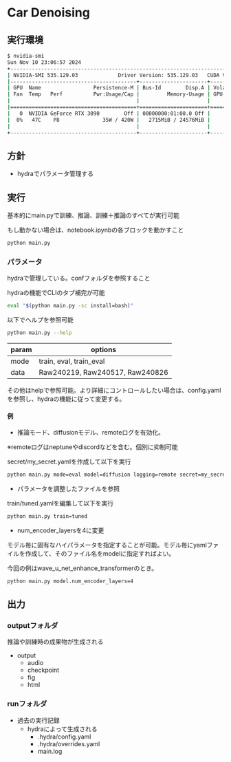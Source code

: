 # Car Denoising

## 実行環境

```bash
$ nvidia-smi
Sun Nov 10 23:06:57 2024
+---------------------------------------------------------------------------------------+
| NVIDIA-SMI 535.129.03             Driver Version: 535.129.03   CUDA Version: 12.2     |
|-----------------------------------------+----------------------+----------------------+
| GPU  Name                 Persistence-M | Bus-Id        Disp.A | Volatile Uncorr. ECC |
| Fan  Temp   Perf          Pwr:Usage/Cap |         Memory-Usage | GPU-Util  Compute M. |
|                                         |                      |               MIG M. |
|=========================================+======================+======================|
|   0  NVIDIA GeForce RTX 3090        Off | 00000000:01:00.0 Off |                  N/A |
|  0%   47C    P8              35W / 420W |   2715MiB / 24576MiB |      0%      Default |
|                                         |                      |                  N/A |
+-----------------------------------------+----------------------+----------------------+
```

## 方針

- hydraでパラメータ管理する

## 実行

基本的にmain.pyで訓練、推論、訓練＋推論のすべてが実行可能

もし動かない場合は、notebook.ipynbの各ブロックを動かすこと

```bash
python main.py
```

### パラメータ

hydraで管理している。confフォルダを参照すること

hydraの機能でCLIのタブ補完が可能

```bash
eval "$(python main.py -sc install=bash)"
```

以下でヘルプを参照可能

```bash
python main.py --help
```

| param | options                         |
| ----- | ------------------------------- |
| mode  | train, eval, train_eval         |
| data  | Raw240219, Raw240517, Raw240826 |

その他はhelpで参照可能。より詳細にコントロールしたい場合は、config.yamlを参照し、hydraの機能に従って変更する。

#### 例

- 推論モード、diffusionモデル、remoteログを有効化。

※remoteログはneptuneやdiscordなどを含む。個別に抑制可能

secret/my_secret.yamlを作成して以下を実行

```bash
python main.py mode=eval model=diffusion logging=remote secret=my_secret
```

- パラメータを調整したファイルを参照

train/tuned.yamlを編集して以下を実行

```bash
python main.py train=tuned
```

- num_encoder_layersを4に変更

モデル毎に固有なハイパラメータを指定することが可能。モデル毎にyamlファイルを作成して、そのファイル名をmodelに指定すればよい。

今回の例はwave_u_net_enhance_transformerのとき。

```bash
python main.py model.num_encoder_layers=4
```

## 出力

### outputフォルダ

推論や訓練時の成果物が生成される

- output
  - audio
  - checkpoint
  - fig
  - html

### runフォルダ

- 過去の実行記録
  - hydraによって生成される
    - .hydra/config.yaml
    - .hydra/overrides.yaml
    - main.log
